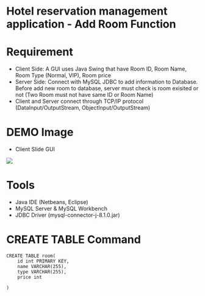 # Hotel reservation management application - Add Room Function 

# Requirement
* Client Side: A GUI uses Java Swing that have Room ID, Room Name, Room Type (Normal, VIP), Room price
* Server Side: Connect with MySQL JDBC to add information to Database. Before add new room to database, server must check is room exisited or not (Two Room must not have same ID or Room Name)
* Client and Server connect through TCP/IP protocol (DataInput/OutputStream, ObjectInput/OutputStream)

# DEMO Image
* Client Slide GUI


![](https://i.imgur.com/99S7Qtr.png)

# Tools
* Java IDE (Netbeans, Eclipse)
* MySQL Server & MySQL Workbench
* JDBC Driver (mysql-connector-j-8.1.0.jar)

# CREATE TABLE Command
```
CREATE TABLE room(
	id int PRIMARY KEY,
    name VARCHAR(255),
    type VARCHAR(255),
    price int

)
```